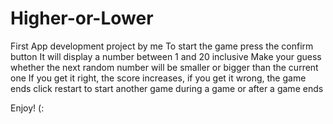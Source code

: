 # Higher-or-Lower
First App development project by me
To start the game press the confirm button
It will display a number between 1 and 20 inclusive
Make your guess whether the next random number will be smaller or bigger than the current one
If you get it right, the score increases, if you get it wrong, the game ends
click restart to start another game during a game or after a game ends


Enjoy! (: